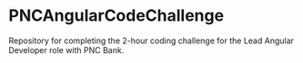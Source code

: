 # PNCAngularCodeChallenge
Repository for completing the 2-hour coding challenge for the Lead Angular Developer role with PNC Bank.
